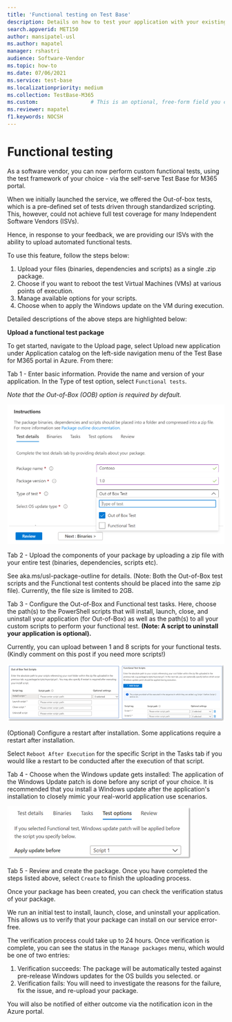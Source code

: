 ```yaml
---
title: 'Functional testing on Test Base'
description: Details on how to test your application with your existing automated functional tests
search.appverid: MET150
author: mansipatel-usl
ms.author: mapatel
manager: rshastri
audience: Software-Vendor
ms.topic: how-to
ms.date: 07/06/2021
ms.service: test-base
ms.localizationpriority: medium
ms.collection: TestBase-M365
ms.custom:                 # This is an optional, free-form field you can use to define your own collection of articles. If you have more than one value, format as a bulleted list. This field truncates to something like 144 characters (inclusive of spaces) so keep it short.
ms.reviewer: mapatel
f1.keywords: NOCSH
---
```

# Functional testing

As a software vendor, you can now perform custom functional tests, using the test framework of your choice - via the self-serve Test Base for M365 portal. 

When we initially launched the service, we offered the Out-of-box tests, which is a pre-defined set of tests driven through standardized scripting. This, however, could not achieve full test coverage for many Independent Software Vendors (ISVs). 

Hence, in response to your feedback, we are providing our ISVs with the ability to upload automated functional tests.

To use this feature, follow the steps below:

1. Upload your files (binaries, dependencies and scripts) as a single .zip package.
2. Choose if you want to reboot the test Virtual Machines (VMs) at various points of execution.
3. Manage available options for your scripts.
4. Choose when to apply the Windows update on the VM during execution.

Detailed descriptions of the above steps are highlighted below:

**Upload a functional test package**

To get started, navigate to the Upload page, select Upload new application under Application catalog on the left-side navigation menu of the Test Base for M365 portal in Azure. From there:

Tab 1 - Enter basic information. Provide the name and version of your application. In the Type of test option, select ```Functional tests```. 

*Note that the Out-of-Box (OOB) option is required by default.*


![Select the functional testing tab.](Media/functional_testing_tab1.png)

Tab 2 - Upload the components of your package by uploading a zip file with your entire test (binaries, dependencies, scripts etc). 

See aka.ms/usl-package-outline for details. (Note: Both the Out-of-Box test scripts and the Functional test contents should be placed into the same zip file). Currently, the file size is limited to 2GB.

Tab 3 - Configure the Out-of-Box and Functional test tasks. Here, choose the path(s) to the PowerShell scripts that will install, launch, close, and uninstall your application (for Out-of-Box) as well as the path(s) to all your custom scripts to perform your functional test. **(Note: A script to uninstall your application is optional).**

Currently, you can upload between 1 and 8 scripts for your functional tests. (Kindly comment on this post if you need more scripts!)

![Upload up to 8 scripts with functional tests.](Media/functional_testing_tab3.png)

(Optional) Configure a restart after installation. Some applications require a restart after installation. 

Select ```Reboot After Execution``` for the specific Script in the Tasks tab if you would like a restart to be conducted after the execution of that script.

Tab 4 - Choose when the Windows update gets installed: The application of the Windows Update patch is done before any script of your choice. It is recommended that you install a Windows update after the application's installation to closely mimic your real-world application use scenarios.

![The Windows update can get installed after a specific script.](Media/functional_testing_tab4.png)

Tab 5 - Review and create the package. Once you have completed the steps listed above, select ```Create``` to finish the uploading process.

Once your package has been created, you can check the verification status of your package.

We run an initial test to install, launch, close, and uninstall your application. This allows us to verify that your package can install on our service error-free.

The verification process could take up to 24 hours. Once verification is complete, you can see the status in the ```Manage packages``` menu, which would be one of two entries:

1. Verification succeeds: The package will be automatically tested against pre-release Windows updates for the OS builds you selected.
or
2. Verification fails: You will need to investigate the reasons for the failure, fix the issue, and re-upload your package.

You will also be notified of either outcome via the notification icon in the Azure portal.
